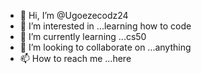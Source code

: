 - 👋 Hi, I’m @Ugoezecodz24
- 👀 I’m interested in ...learning how to code
- 🌱 I’m currently learning ...cs50
- 💞️ I’m looking to collaborate on ...anything
- 📫 How to reach me ...here

<!---
Ugoezecodz24/Ugoezecodz24 is a ✨ special ✨ repository because its `README.md` (this file) appears on your GitHub profile.
You can click the Preview link to take a look at your changes.
--->
